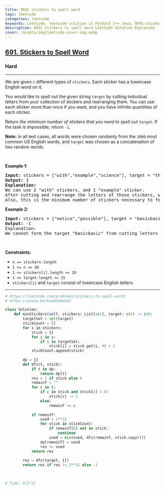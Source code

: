 ```yaml
---
title: 0691 stickers to spell word
tags: leetcode
categories: leetcode
keywords: LeetCode, leetcode solution in Python3 C++ Java, 0691-stickers-to-spell-word solution
description: 0691 stickers to spell word LeetCode Solution Explained
cover: /assets/img/leetcode-cover-img.webp
---
```



<h2><a href="https://leetcode.com/problems/stickers-to-spell-word/">691. Stickers to Spell Word</a></h2><h3>Hard</h3><hr><div><p>We are given <code>n</code> different types of <code>stickers</code>. Each sticker has a lowercase English word on it.</p>

<p>You would like to spell out the given string <code>target</code> by cutting individual letters from your collection of stickers and rearranging them. You can use each sticker more than once if you want, and you have infinite quantities of each sticker.</p>

<p>Return <em>the minimum number of stickers that you need to spell out </em><code>target</code>. If the task is impossible, return <code>-1</code>.</p>

<p><strong>Note:</strong> In all test cases, all words were chosen randomly from the <code>1000</code> most common US English words, and <code>target</code> was chosen as a concatenation of two random words.</p>

<p>&nbsp;</p>
<p><strong class="example">Example 1:</strong></p>

<pre><strong>Input:</strong> stickers = ["with","example","science"], target = "thehat"
<strong>Output:</strong> 3
<strong>Explanation:</strong>
We can use 2 "with" stickers, and 1 "example" sticker.
After cutting and rearrange the letters of those stickers, we can form the target "thehat".
Also, this is the minimum number of stickers necessary to form the target string.
</pre>

<p><strong class="example">Example 2:</strong></p>

<pre><strong>Input:</strong> stickers = ["notice","possible"], target = "basicbasic"
<strong>Output:</strong> -1
Explanation:
We cannot form the target "basicbasic" from cutting letters from the given stickers.
</pre>

<p>&nbsp;</p>
<p><strong>Constraints:</strong></p>

<ul>
	<li><code>n == stickers.length</code></li>
	<li><code>1 &lt;= n &lt;= 50</code></li>
	<li><code>1 &lt;= stickers[i].length &lt;= 10</code></li>
	<li><code>1 &lt;= target.length &lt;= 15</code></li>
	<li><code>stickers[i]</code> and <code>target</code> consist of lowercase English letters.</li>
</ul>
</div>

---




```python
# https://leetcode.com/problems/stickers-to-spell-word/
# https://youtu.be/hsomLb6mUdI

class Solution:
    def minStickers(self, stickers: List[str], target: str) -> int:
        targetSet = set(target)
        stickCount = []
        for s in stickers:
            stick = {}
            for i in s:
                if i in targetSet:
                    stick[i] = stick.get(i, 0) + 1
            stickCount.append(stick)
        
        dp = {}
        def dfs(t, stick):
            if t in dp:
                return dp[t]
            res = 1 if stick else 0
            remainT = ""
            for c in t:
                if c in stick and stick[c] > 0:
                    stick[c] -= 1
                else:
                    remainT += c
            
            if remainT:
                used = 2**31
                for stick in stickCount:
                    if remainT[0] not in stick:
                        continue
                    used = min(used, dfs(remainT, stick.copy()))
                dp[remainT] = used
                res += used
            return res
        
        res = dfs(target, {})
        return res if res != 2**31 else -1
            
        
        
# Time: O(2^n)
```
